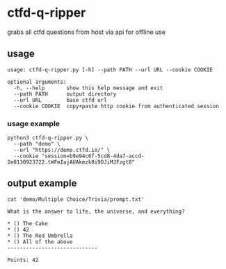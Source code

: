 # ctfd-q-ripper
grabs all ctfd questions from host via api for offline use

## usage
```
usage: ctfd-q-ripper.py [-h] --path PATH --url URL --cookie COOKIE

optional arguments:
  -h, --help       show this help message and exit
  --path PATH      output directory
  --url URL        base ctfd url
  --cookie COOKIE  copy+paste http cookie from authenticated session
```

### usage example
```
python3 ctfd-q-ripper.py \
  --path "demo" \
  --url "https://demo.ctfd.io/" \
  --cookie "session=b9e94c6f-5cd8-4da7-accd-2e0130923722.tWFmIajAUAkmzk8i9DJiMJFzgt8"
```

## output example
`cat 'demo/Multiple Choice/Trivia/prompt.txt'`
```
What is the answer to life, the universe, and everything?

* () The Cake
* () 42
* () The Red Umbrella
* () All of the above
-----------------------------

Points: 42
```
